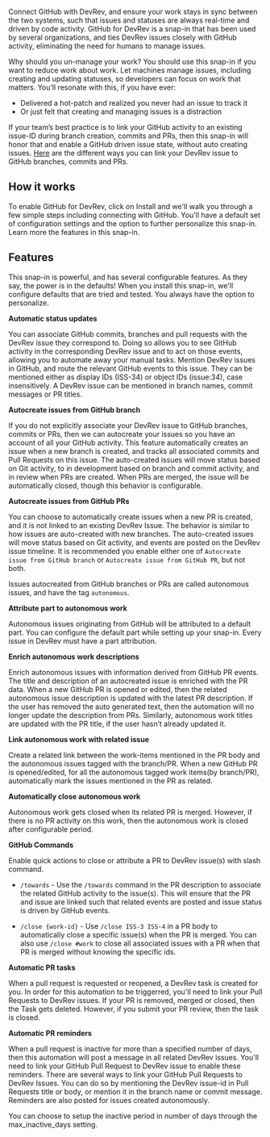 Connect GitHub with DevRev, and ensure your work stays in sync between the two systems, such that issues and statuses are always real-time and driven by code activity. GitHub for DevRev is a snap-in that has been used by several organizations, and ties DevRev issues closely with GitHub activity, eliminating the need for humans to manage issues.

Why should you un-manage your work? You should use this snap-in if you want to reduce work about work. Let machines manage issues, including creating and updating statuses, so developers can focus on work that matters. You’ll resonate with this, if you have ever:

- Delivered a hot-patch and realized you never had an issue to track it
- Or just felt that creating and managing issues is a distraction

If your team’s best practice is to link your GitHub activity to an existing issue-ID during branch creation, commits and PRs, then this snap-in will honor that and enable a GitHub driven issue state, without auto creating issues. [Here](https://devrev.ai/docs/integrations/github#github-events) are the different ways you can link your DevRev issue to GitHub branches, commits and PRs.


## How it works

To enable GitHub for DevRev, click on Install and we'll walk you through a few simple steps including connecting with GitHub. You'll have a default set of configuration settings and the option to further personalize this snap-in. Learn more  the features in this snap-in.

## Features

This snap-in is powerful, and has several configurable features. As they say, the power is in the defaults! When you install this snap-in, we'll configure defaults that are tried and tested. You always have the option to personalize.

**Automatic status updates**

You can associate GitHub commits, branches and pull requests with the DevRev issue they correspond to. Doing so allows you to see GitHub activity in the corresponding DevRev issue and to act on those events, allowing you to automate away your manual tasks. Mention DevRev issues in GitHub, and route the relevant GitHub events to this issue. They can be mentioned either as display IDs (ISS-34) or object IDs (issue:34), case insensitively. A DevRev issue can be mentioned in branch names, commit messages or PR titles.

**Autocreate issues from GitHub branch**

If you do not explicitly associate your DevRev issue to GitHub branches, commits or PRs, then we can autocreate your issues so you have an account of all your GitHub activity. This feature automatically creates an issue when a new branch is created, and tracks all associated commits and Pull Requests on this issue. The auto-created issues will move status based on Git activity, to in development based on branch and commit activity, and in review when PRs are created. When PRs are merged, the issue will be automatically closed, though this behavior is configurable.

**Autocreate issues from GitHub PRs**

You can choose to automatically create issues when a new PR is created, and it is not linked to an existing DevRev Issue. The behavior is similar to how issues are auto-created with new branches. The auto-created issues will move status based on Git activity, and events are posted on the DevRev issue timeline. It is recommended you enable either one of `Autocreate issue from GitHub branch` or `Autocreate issue from GitHub PR`, but not both.

Issues autocreated from GitHub branches or PRs are called autonomous issues, and have the tag `autonomous`.

**Attribute part to autonomous work**

Autonomous issues originating from GitHub will be attributed to a default part. You can configure the default part while setting up your snap-in. Every issue in DevRev must have a part attribution.

**Enrich autonomous work descriptions**

Enrich autonomous issues with information derived from GitHub PR events. The title and description of an autocreated issue is enriched with the PR data. When a new GitHub PR is opened or edited, then the related autonomous issue description is updated with the latest PR description. If the user has removed the auto generated text, then the automation will no longer update the description from PRs. Similarly, autonomous work titles are updated with the PR title, if the user hasn’t already updated it.

**Link autonomous work with related issue**

Create a related link between the work-items mentioned in the PR body and the autonomous issues tagged with the branch/PR. When a new GitHub PR is opened/edited, for all the autonomous tagged work items(by branch/PR), automatically mark the issues mentioned in the PR as related.

**Automatically close autonomous work**

Autonomous work gets closed when its related PR is merged. However, if there is no PR activity on this work, then the autonomous work is closed after configurable period.

**GitHub Commands**

Enable quick actions to close or attribute a PR to DevRev issue(s) with slash command.

- `/towards` - Use the `/towards` command in the PR description to associate the related GitHub activity to the issue(s). This will ensure that the PR and issue are linked such that related events are posted and issue status is driven by GitHub events.

- `/close {work-id}` - Use `/close ISS-3 ISS-4` in a PR body to automatically close a specific issue(s) when the PR is merged. You can also use `/close #work` to close all associated issues with a PR when that PR is merged without knowing the specific ids.

**Automatic PR tasks**

When a pull request is requested or reopened, a DevRev task is created for you. In order for this automation to be triggerred, you'll need to link your Pull Requests to DevRev issues. If your PR is removed, merged or closed, then the Task gets deleted. However, if you submit your PR review, then the task is closed.

**Automatic PR reminders**

When a pull request is inactive for more than a specified number of days, then this automation will post a message in all related DevRev issues. You'll need to link your GitHub Pull Request to DevRev issue to enable these reminders. There are several ways to link your GitHub Pull Requests to DevRev Issues. You can do so by mentioning the DevRev issue-id in Pull Requests title or body, or mention it in the branch name or commit message. Reminders are also posted for issues created autonomously.

You can choose to setup the inactive period in number of days through the max_inactive_days setting.
